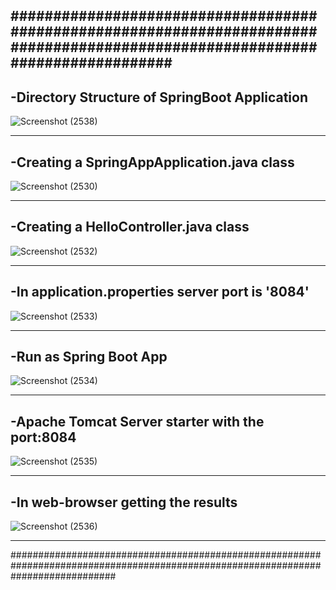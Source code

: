 ###############################################################################################################################
------------------------------------------------
-Directory Structure of SpringBoot Application
------------------------------------------------

![Screenshot (2538)](https://user-images.githubusercontent.com/91931504/188657301-6a55a24c-9890-4bd7-be04-e5854dd7a451.png)

--------------------------------------------
-Creating a SpringAppApplication.java class
--------------------------------------------

![Screenshot (2530)](https://user-images.githubusercontent.com/91931504/188654959-766af173-4146-497a-9caf-c63e8a59c69c.png)

---------------------------------------
-Creating a HelloController.java class
---------------------------------------

![Screenshot (2532)](https://user-images.githubusercontent.com/91931504/188657147-51cd0ecd-9b1d-498a-b0ee-845ef9660ce8.png)

-------------------------------------------------
-In application.properties server port is  '8084'
-------------------------------------------------

![Screenshot (2533)](https://user-images.githubusercontent.com/91931504/188657063-2a62f24c-f826-4bfb-a568-0005c16bf526.png)

------------------------
-Run as Spring Boot App
------------------------

![Screenshot (2534)](https://user-images.githubusercontent.com/91931504/188655603-0a391c79-cfc8-4b2e-9a37-e2e43748d20a.png)

-------------------------------------------------
-Apache Tomcat Server starter with the port:8084
-------------------------------------------------

![Screenshot (2535)](https://user-images.githubusercontent.com/91931504/188655802-e2e62cdc-a477-4bb0-8272-281b32ee329a.png)

-----------------------------------
-In web-browser getting the results
-----------------------------------

![Screenshot (2536)](https://user-images.githubusercontent.com/91931504/188656001-dfbf2b8e-e309-497a-81c4-d9aa97400a75.png)

-----------------------------------
###################################################################################################################################

